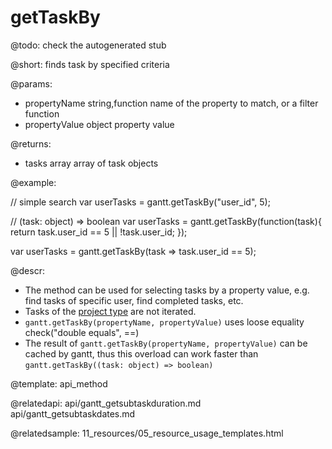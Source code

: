 getTaskBy
=============


@todo:
	check the autogenerated stub

@short:
	finds task by specified criteria

@params:
- propertyName			string,function		name of the property to match, or a filter function
- propertyValue			object		property value

@returns:
- tasks			array		array of task objects

@example:

// simple search
var userTasks = gantt.getTaskBy("user_id", 5);

//  (task: object) => boolean
var userTasks = gantt.getTaskBy(function(task){
   return task.user_id == 5 || !task.user_id;
});

var userTasks = gantt.getTaskBy(task => task.user_id == 5);


@descr:

- The method can be used for selecting tasks by a property value, e.g. find tasks of specific user, find completed tasks, etc.
- Tasks of the [project type](api/gantt_types_config.md) are not iterated.
- `gantt.getTaskBy(propertyName, propertyValue)` uses loose equality check("double equals", ==)
- The result of `gantt.getTaskBy(propertyName, propertyValue)` can be cached by gantt, thus this overload can work faster than `gantt.getTaskBy((task: object) => boolean)`



@template:	api_method

@relatedapi:
api/gantt_getsubtaskduration.md
api/gantt_getsubtaskdates.md

@relatedsample:
	11_resources/05_resource_usage_templates.html